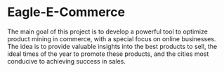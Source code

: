 # Eagle-E-Commerce
The main goal of this project is to develop a powerful tool to optimize product mining in commerce, with a special focus on online businesses. The idea is to provide valuable insights into the best products to sell, the ideal times of the year to promote these products, and the cities most conducive to achieving success in sales.
